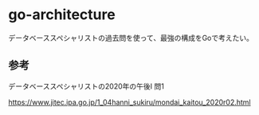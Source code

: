 # go-architecture
データベーススペシャリストの過去問を使って、最強の構成をGoで考えたい。

## 参考
データベーススペシャリストの2020年の午後Ⅰ 問1

https://www.jitec.ipa.go.jp/1_04hanni_sukiru/mondai_kaitou_2020r02.html

